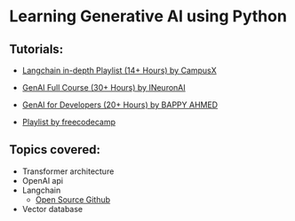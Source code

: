 # Learning Generative AI using Python

## Tutorials:

- [Langchain in-depth Playlist (14+ Hours) by CampusX](https://youtube.com/playlist?list=PLKnIA16_RmvaTbihpo4MtzVm4XOQa0ER0&si=QsClH2RVArbJfspp)
- [GenAI Full Course (30+ Hours) by INeuronAI](https://youtu.be/mEsleV16qdo?si=jC0SqTPvP1hDju0-)

- [GenAI for Developers (20+ Hours) by BAPPY AHMED](https://youtu.be/F0GQ0l2NfHA?si=iF59yq6fz-d34Pdq)

- [Playlist by freecodecamp](https://youtube.com/playlist?list=PLkz_y24mlSJY7hlQ-GyDgUCWz8TyIX_S3&si=D9AytdepUlM19_e7)

## Topics covered:

- Transformer architecture
- OpenAI api
- Langchain
  - [Open Source Github](https://github.com/langchain-ai/langchain)
- Vector database
